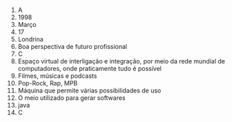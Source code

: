 1. A
2. 1998
3. Março
4. 17
5. Londrina
6. Boa perspectiva de futuro profissional
7. C
8. Espaço virtual de interligação e integração, por meio da rede mundial de computadores, onde praticamente tudo é possível
9. Filmes, músicas e podcasts
10. Pop-Rock, Rap, MPB
11. Máquina que permite várias possibilidades de uso
12. O meio utilizado para gerar softwares
13. java
14. C